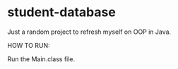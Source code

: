 # student-database
Just a random project to refresh myself on OOP in Java.

HOW TO RUN:

Run the Main.class file. 
